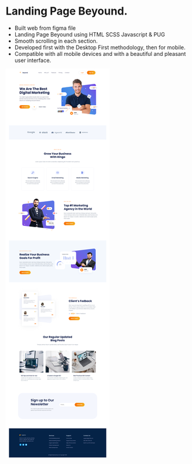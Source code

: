 # Landing Page Beyound.

- Built web from figma file
- Landing Page Beyound using HTML SCSS Javascript & PUG
- Smooth scrolling in each section.
- Developed first with the Desktop First methodology, then for mobile.
- Compatible with all mobile devices and with a beautiful and pleasant user interface.

![preview img](/preview.png)
